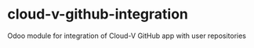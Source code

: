 # cloud-v-github-integration
Odoo module for integration of Cloud-V GitHub app with user repositories

